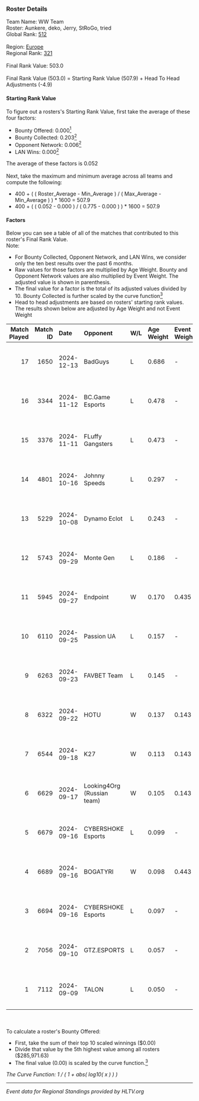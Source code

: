 ### Roster Details<br />
Team Name: WW Team<br />
Roster: Aunkere, deko, Jerry, StRoGo, tried<br />
Global Rank: [512](../../standings_global_2025_02_28.md)<br />
<br />
Region: [Europe]( ../../standings_europe_2025_02_28.md)<br />
Regional Rank: [321]( ../../standings_europe_2025_02_28.md)<br />
<br />
Final Rank Value:  503.0<br />
<br />
Final Rank Value (503.0) = Starting Rank Value (507.9) + Head To Head Adjustments (-4.9)<br />

#### Starting Rank Value<br />
To figure out a rosters's Starting Rank Value, first take the average of these four factors:<br />
- Bounty Offered: 0.000[<sup>1</sup>](#table2)
- Bounty Collected: 0.203[<sup>2</sup>](#table1)
- Opponent Network: 0.006[<sup>2</sup>](#table1)
- LAN Wins: 0.000[<sup>2</sup>](#table1)

The average of these factors is 0.052<br />
<br />
Next, take the maximum and minimum average across all teams and compute the following:<br />
- 400 + ( ( Roster_Average - Min_Average ) / ( Max_Average - Min_Average ) ) * 1600 = 507.9
- 400 + ( ( 0.052 - 0.000 ) / ( 0.775 - 0.000 ) ) * 1600 = 507.9


#### Factors<br />
Below you can see a table of all of the matches that contributed to this roster's Final Rank Value.<br />
Note:<br />

- For Bounty Collected, Opponent Network, and LAN Wins, we consider only the ten best results over the past 6 months.
- Raw values for those factors are multiplied by Age Weight. Bounty and Opponent Network values are also multiplied by Event Weight. The adjusted value is shown in parenthesis.
- The final value for a factor is the total of its adjusted values divided by 10. Bounty Collected is further scaled by the curve function[<sup>3</sup>](#curveFunction)
- Head to head adjustments are based on rosters' starting rank values. The results shown below are adjusted by Age Weight and not Event Weight
<span id="table1"></span><br />


| Match Played | Match ID | Date       | Opponent                   | W/L | Age Weight | Event Weight | Bounty Collected | Opponent Network | LAN Wins  | H2H Adj. | Roster                               |
| -: | -: | :- | :- | :- | :- | :- | :- | :- | :- | -: | :- |
|           17 |     1650 | 2024-12-13 | BadGuys                    | L   | 0.686      | -            | -                | -                | -         |    -7.86 | Aunkere, deko, Jerry, StRoGo, tried  |
|           16 |     3344 | 2024-11-12 | BC.Game Esports            | L   | 0.478      | -            | -                | -                | -         |    -1.89 | Aunkere, ct0m, Jerry, StRoGo, tried  |
|           15 |     3376 | 2024-11-11 | FLuffy Gangsters           | L   | 0.473      | -            | -                | -                | -         |    -2.42 | Aunkere, ct0m, Jerry, StRoGo, tried  |
|           14 |     4801 | 2024-10-16 | Johnny Speeds              | L   | 0.297      | -            | -                | -                | -         |    -0.76 | Aunkere, ct0m, Jerry, StRoGo, tried  |
|           13 |     5229 | 2024-10-08 | Dynamo Eclot               | L   | 0.243      | -            | -                | -                | -         |    -0.24 | Aunkere, ct0m, Jerry, StRoGo, tried  |
|           12 |     5743 | 2024-09-29 | Monte Gen                  | L   | 0.186      | -            | -                | -                | -         |    -3.86 | Aunkere, ct0m, kelieN, StRoGo, tried |
|           11 |     5945 | 2024-09-27 | Endpoint                   | W   | 0.170      | 0.435        | 0.010 (0.001)    | 0.417 (0.031)    | 0 (0.000) |     4.42 | Aunkere, ct0m, Jerry, StRoGo, tried  |
|           10 |     6110 | 2024-09-25 | Passion UA                 | L   | 0.157      | -            | -                | -                | -         |    -0.40 | Aunkere, ct0m, Jerry, StRoGo, tried  |
|            9 |     6263 | 2024-09-23 | FAVBET Team                | L   | 0.145      | -            | -                | -                | -         |    -0.43 | Aunkere, ct0m, Jerry, StRoGo, tried  |
|            8 |     6322 | 2024-09-22 | HOTU                       | W   | 0.137      | 0.143        | 0.004 (0.000)    | 0.637 (0.012)    | 0 (0.000) |     3.42 | Aunkere, ct0m, Jerry, StRoGo, tried  |
|            7 |     6544 | 2024-09-18 | K27                        | W   | 0.113      | 0.143        | 0.010 (0.000)    | 0.634 (0.010)    | 0 (0.000) |     3.29 | Aunkere, ct0m, Jerry, StRoGo, tried  |
|            6 |     6629 | 2024-09-17 | Looking4Org (Russian team) | W   | 0.105      | 0.143        | 0.014 (0.000)    | 0.208 (0.003)    | 0 (0.000) |     2.63 | Aunkere, ct0m, Jerry, StRoGo, tried  |
|            5 |     6679 | 2024-09-16 | CYBERSHOKE Esports         | L   | 0.099      | -            | -                | -                | -         |    -0.94 | Aunkere, ct0m, Jerry, StRoGo, tried  |
|            4 |     6689 | 2024-09-16 | BOGATYRI                   | W   | 0.098      | 0.443        | 0.000 (0.000)    | 0.000 (0.000)    | 0 (0.000) |     1.09 | Aunkere, ct0m, Jerry, StRoGo, tried  |
|            3 |     6694 | 2024-09-16 | CYBERSHOKE Esports         | L   | 0.097      | -            | -                | -                | -         |    -0.28 | Aunkere, ct0m, Jerry, StRoGo, tried  |
|            2 |     7056 | 2024-09-10 | GTZ.ESPORTS                | L   | 0.057      | -            | -                | -                | -         |    -0.02 | Aunkere, ct0m, Jerry, StRoGo, tried  |
|            1 |     7112 | 2024-09-09 | TALON                      | L   | 0.050      | -            | -                | -                | -         |    -0.64 | Aunkere, ct0m, Jerry, StRoGo, tried  |

<br />
<span id="table2"></span><br />
To calculate a roster's Bounty Offered:<br />

- First, take the sum of their top 10 scaled winnings ($0.00)
- Divide that value by the 5th highest value among all rosters ($285,971.63)
- The final value (0.00) is scaled by the curve function.[<sup>3</sup>](#curveFunction)

<span id="curveFunction"></span>_The Curve Function: 1 / ( 1 + abs( log10( x ) ) )_<br />

---
_Event data for Regional Standings provided by HLTV.org_<br />
